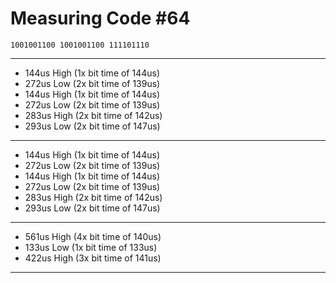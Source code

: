 # Measuring Code #64


`1001001100 1001001100 111101110`

---

 - 144us High (1x bit time of 144us)
 - 272us Low  (2x bit time of 139us)
 - 144us High (1x bit time of 144us)
 - 272us Low  (2x bit time of 139us)
 - 283us High (2x bit time of 142us)
 - 293us Low  (2x bit time of 147us)

---

 - 144us High (1x bit time of 144us)
 - 272us Low  (2x bit time of 139us)
 - 144us High (1x bit time of 144us)
 - 272us Low  (2x bit time of 139us)
 - 283us High (2x bit time of 142us)
 - 293us Low  (2x bit time of 147us)

---

 - 561us High (4x bit time of 140us)
 - 133us Low  (1x bit time of 133us)
 - 422us High (3x bit time of 141us)

---

